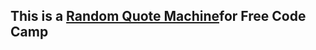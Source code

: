 ## This is a [Random Quote Machine](https://adferrin.github.io/FCCRandomQuoteMachine/)for Free Code Camp